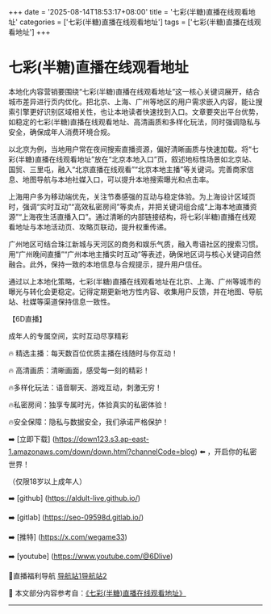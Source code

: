 +++
date = '2025-08-14T18:53:17+08:00'
title = '七彩(半糖)直播在线观看地址'
categories = ['七彩(半糖)直播在线观看地址']
tags = ['七彩(半糖)直播在线观看地址']
+++

# 七彩(半糖)直播在线观看地址

本地化内容营销要围绕“七彩(半糖)直播在线观看地址”这一核心关键词展开，结合城市差异进行页内优化。把北京、上海、广州等地区的用户需求嵌入内容，能让搜索引擎更好识别区域相关性，也让本地读者快速找到入口。文章要突出平台优势，如稳定的七彩(半糖)直播在线观看地址、高清画质和多样化玩法，同时强调隐私与安全，确保成年人消费环境合规。

以北京为例，当地用户常在夜间搜索直播资源，偏好清晰画质与快速加载。将“七彩(半糖)直播在线观看地址”放在“北京本地入口”页，叙述地标性场景如北京站、国贸、三里屯，融入“北京直播在线观看”“北京本地主播”等关键词。完善商家信息、地图导航与本地社媒入口，可以提升本地搜索曝光和点击率。

上海用户多为移动端优先，关注节奏感强的互动与稳定体验。为上海设计区域页时，强调“实时互动”“高效私密房间”等卖点，并把关键词组合成“上海本地直播资源”“上海夜生活直播入口”。通过清晰的内部链接结构，将七彩(半糖)直播在线观看地址与本地活动页、攻略页联动，提升权重传递。

广州地区可结合珠江新城与天河区的商务和娱乐气质，融入粤语社区的搜索习惯。用“广州晚间直播”“广州本地主播实时互动”等表述，确保地区词与核心关键词自然融合。此外，保持一致的本地信息与合规提示，提升用户信任。

通过以上本地化策略，七彩(半糖)直播在线观看地址在北京、上海、广州等城市的曝光与转化会更稳定。记得定期更新地方性内容、收集用户反馈，并在地图、导航站、社媒等渠道保持信息一致性。

【6D直播】

 成年人的专属空间，实时互动尽享精彩

🔥 精选主播：每天数百位优质主播在线随时与你互动！

🔥 高清画质：清晰画面，感受每一刻的精彩！

🔥多样化玩法：语音聊天、游戏互动，刺激无穷！

🔥私密房间：独享专属时光，体验真实的私密体验！

🔥安全保障：隐私与数据安全，我们承诺严格保护！

➡️ [立即下载] (https://down123.s3.ap-east-1.amazonaws.com/down/down.html?channelCode=blog) ⬅️ ，开启你的私密世界！

 （仅限18岁以上成年人）

➡️ [github] (https://aldult-live.github.io/)

➡️ [gitlab] (https://seo-09598d.gitlab.io/)

➡️ [推特] (https://x.com/wegame33)

➡️ [youtube] (https://www.youtube.com/@6Dlive)

🔞直播福利导航   [导航站1](https://webstack-86085a.gitlab.io/)[导航站2](https://onlygit123-2.github.io/)


📘 本文部分内容参考自：[《七彩(半糖)直播在线观看地址》](https://webstack-hugo-17.pages.dev/)

---
